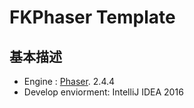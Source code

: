 # FKPhaser Template

## 基本描述


- Engine : [Phaser](https://github.com/photonstorm/phaser). 2.4.4 
- Develop enviorment: IntelliJ IDEA 2016 

##

